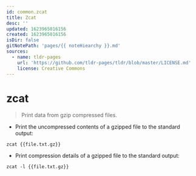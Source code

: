 ```yaml
---
id: common.zcat
title: Zcat
desc: ''
updated: 1623965016156
created: 1623965016156
isDir: false
gitNotePath: 'pages/{{ noteHiearchy }}.md'
sources:
  - name: tldr-pages
    url: 'https://github.com/tldr-pages/tldr/blob/master/LICENSE.md'
    license: Creative Commons
---
```

# zcat

> Print data from gzip compressed files.

- Print the uncompressed contents of a gzipped file to the standard output:

`zcat {{file.txt.gz}}`

- Print compression details of a gzipped file to the standard output:

`zcat -l {{file.txt.gz}}`

